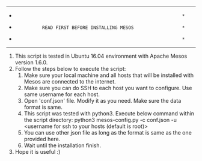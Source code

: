 *********************************************************************
*                                                                   *
*               READ FIRST BEFORE INSTALLING MESOS                  *
*                                                                   *
*********************************************************************

1. This script is tested in Ubuntu 16.04 environment with Apache Mesos version 1.6.0.
2. Follow the steps below to execute the script:
    1. Make sure your local machine and all hosts that will be installed with Mesos are connected to the internet.
    2. Make sure you can do SSH to each host you want to configure. Use same username for each host.
    3. Open 'conf.json' file. Modify it as you need. Make sure the data format is same.
    4. This script was tested with python3. Execute below command within the script directory: 
            python3 mesos-config.py -c conf.json -u <username for ssh to your hosts (default is root)>
    5. You can use other json file as long as the format is same as the one provided here.
    6. Wait until the installation finish.
3. Hope it is useful :) 